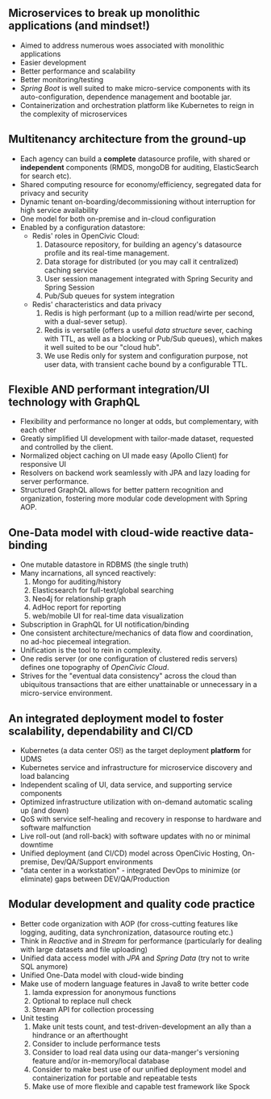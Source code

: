 ## Microservices to break up monolithic applications (and mindset!)
- Aimed to address numerous woes associated with monolithic applications
- Easier development
- Better performance and scalability
- Better monitoring/testing
- _Spring Boot_ is well suited to make micro-service components with its auto-configuration, dependence management and
bootable jar.
- Containerization and orchestration platform like Kubernetes to reign in the complexity of microservices

## Multitenancy architecture from the ground-up
- Each agency can build a **complete** datasource profile, with shared or **independent** components (RMDS, mongoDB for 
auditing, ElasticSearch for search etc).
- Shared computing resource for economy/efficiency, segregated data for privacy and security
- Dynamic tenant on-boarding/decommissioning without interruption for high service availability
- One model for both on-premise and in-cloud configuration
- Enabled by a configuration datastore:
  - Redis' roles in OpenCivic Cloud:
    1. Datasource repository, for building an agency's datasource profile and its real-time management.
    2. Data storage for distributed (or you may call it centralized) caching service
    3. User session management integrated with Spring Security and Spring Session
    4. Pub/Sub queues for system integration
  - Redis' characteristics and data privacy
    1. Redis is high performant (up to a million read/wirte per second, with a dual-sever setup).
    2. Redis is versatile (offers a useful _data structure_ sever, caching with TTL, as well as a blocking or Pub/Sub 
    queues), which makes it well suited to be our "cloud hub". 
    3. We use Redis only for system and configuration purpose, not user data, with transient cache bound by a configurable TTL.

## Flexible AND performant integration/UI technology with GraphQL
- Flexibility and performance no longer at odds, but complementary, with each other
- Greatly simplified UI development with tailor-made dataset, requested and controlled by the client.
- Normalized object caching on UI made easy (Apollo Client) for responsive UI
- Resolvers on backend work seamlessly with JPA and lazy loading for server performance.
- Structured GraphQL allows for better pattern recognition and organization, fostering more modular code development with Spring AOP.   

## One-Data model with cloud-wide reactive data-binding
- One mutable datastore in RDBMS (the single truth)
- Many incarnations, all synced reactively:
  1. Mongo for auditing/history
  2. Elasticsearch for full-text/global searching
  3. Neo4j for relationship graph
  4. AdHoc report for reporting
  5. web/mobile UI for real-time data visualization
- Subscription in GraphQL for UI notification/binding
- One consistent architecture/mechanics of data flow and coordination, no ad-hoc piecemeal integration.
- Unification is the tool to rein in complexity.
- One redis server (or one configuration of clustered redis servers) defines one topography of _OpenCivic Cloud_.
- Strives for the "eventual data consistency" across the cloud than ubiquitous transactions that are either
unattainable or unnecessary in a micro-service environment.

## An integrated deployment model to foster scalability, dependability and CI/CD
- Kubernetes (a data center OS!) as the target deployment **platform** for UDMS
- Kubernetes service and infrastructure for microservice discovery and load balancing
- Independent scaling of UI, data service, and supporting service components
- Optimized infrastructure utilization with on-demand automatic scaling up (and down)
- QoS with service self-healing and recovery in response to hardware and software malfunction
- Live roll-out (and roll-back) with software updates with no or minimal downtime
- Unified deployment (and CI/CD) model across OpenCivic Hosting, On-premise, Dev/QA/Support environments
- "data center in a workstation" - integrated DevOps to minimize (or eliminate) gaps between DEV/QA/Production 

## Modular development and quality code practice
- Better code organization with AOP (for cross-cutting features like logging, auditing, data synchronization, 
datasource routing etc.)
- Think in _Reactive_ and in _Stream_ for performance (particularly for dealing with large datasets and file uploading)
- Unified data access model with _JPA_ and _Spring Data_ (try not to write SQL anymore)
- Unified One-Data model with cloud-wide binding 
- Make use of modern language features in Java8 to write better code
  1. lamda expression for anonymous functions
  2. Optional to replace null check
  3. Stream API for collection processing
- Unit testing
  1. Make unit tests count, and test-driven-development an ally than a hindrance or an afterthought
  2. Consider to include performance tests
  3. Consider to load real data using our data-manger's versioning feature and/or in-memory/local database
  4. Consider to make best use of our unified deployment model and containerization for portable and repeatable tests
  5. Make use of more flexible and capable test framework like Spock
 